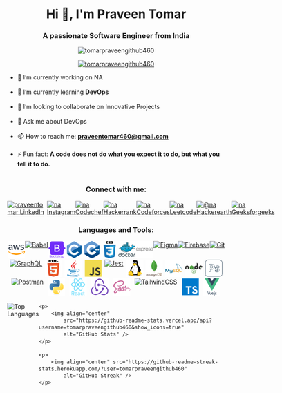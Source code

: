 <h1 align="center">Hi 👋, I'm Praveen Tomar</h1>
<h3 align="center">A passionate Software Engineer from India</h3>

<!-- <img align="right" alt="Coding" width="400" src="https://embed-ssl.wistia.com/deliveries/a056afbed3974a1c593a95005624d0f88ababe5d.jpg"/> -->

<div align="center">
    <img src="https://komarev.com/ghpvc/?username=tomarpraveengithub460&label=Profile%20views&color=0e75b6&style=flat"
        alt="tomarpraveengithub460" />
</div>

<p align="center">
    <a href="https://github.com/ryo-ma/github-profile-trophy">
        <img src="https://github-profile-trophy.vercel.app/?username=tomarpraveengithub460"
            alt="tomarpraveengithub460" />
    </a>
</p>

- 🔭 I’m currently working on NA
<br><br>
- 🌱 I’m currently learning **DevOps**
<br><br>
- 👯 I’m looking to collaborate on Innovative Projects
<br><br>
- 💬 Ask me about DevOps
<br><br>
- 📫 How to reach me: **praveentomar460@gmail.com**
<br><br>
- ⚡ Fun fact: **A code does not do what you expect it to do, but what you tell it to do.**
<br><br>

<h3 align="center">Connect with me:</h3>
<div align="left" style="display: flex; justify-content: space-evenly;">
    <a href="https://linkedin.com/in/praveentomar" target="_blank">
        <img align="center"
            src="https://raw.githubusercontent.com/rahuldkjain/github-profile-readme-generator/master/src/images/icons/Social/linked-in-alt.svg"
            alt="praveentomar LinkedIn" height="30" width="40" />
    </a>
    <a href="https://instagram.com/na" target="_blank">
        <img align="center"
            src="https://raw.githubusercontent.com/rahuldkjain/github-profile-readme-generator/master/src/images/icons/Social/instagram.svg"
            alt="na Instagram" height="30" width="40" />
    </a>
    <a href="https://www.codechef.com/users/na" target="_blank">
        <img align="center" src="https://cdn.jsdelivr.net/npm/simple-icons@3.1.0/icons/codechef.svg" alt="na Codechef"
            height="30" width="40" />
    </a>
    <a href="https://www.hackerrank.com/na" target="_blank">
        <img align="center"
            src="https://raw.githubusercontent.com/rahuldkjain/github-profile-readme-generator/master/src/images/icons/Social/hackerrank.svg"
            alt="na Hackerrank" height="30" width="40" />
    </a>
    <a href="https://codeforces.com/profile/na" target="_blank">
        <img align="center"
            src="https://raw.githubusercontent.com/rahuldkjain/github-profile-readme-generator/master/src/images/icons/Social/codeforces.svg"
            alt="na Codeforces" height="30" width="40" />
    </a>
    <a href="https://www.leetcode.com/na" target="_blank">
        <img align="center"
            src="https://raw.githubusercontent.com/rahuldkjain/github-profile-readme-generator/master/src/images/icons/Social/leet-code.svg"
            alt="na Leetcode" height="30" width="40" />
    </a>
    <a href="https://www.hackerearth.com/@na" target="_blank">
        <img align="center"
            src="https://raw.githubusercontent.com/rahuldkjain/github-profile-readme-generator/master/src/images/icons/Social/hackerearth.svg"
            alt="@na Hackerearth" height="30" width="40" />
    </a>
    <a href="https://auth.geeksforgeeks.org/user/na" target="_blank">
        <img align="center"
            src="https://raw.githubusercontent.com/rahuldkjain/github-profile-readme-generator/master/src/images/icons/Social/geeks-for-geeks.svg"
            alt="na Geeksforgeeks" height="30" width="40" />
    </a>
</div>

<h3 align="center">Languages and Tools:</h3>
<div style="display: flex; flex-wrap: wrap; justify-content: space-evenly;">
    <div>
        <a href="https://aws.amazon.com" target="_blank" rel="noreferrer">
            <img src="https://raw.githubusercontent.com/devicons/devicon/master/icons/amazonwebservices/amazonwebservices-original-wordmark.svg"
                alt="AWS" width="40" height="40" />
        </a>
    </div>
    <div>
        <a href="https://babeljs.io/" target="_blank" rel="noreferrer">
            <img src="https://www.vectorlogo.zone/logos/babeljs/babeljs-icon.svg" alt="Babel" width="40" height="40" />
        </a>
    </div>
    <div>
        <a href="https://getbootstrap.com" target="_blank" rel="noreferrer">
            <img src="https://raw.githubusercontent.com/devicons/devicon/master/icons/bootstrap/bootstrap-plain-wordmark.svg"
                alt="Bootstrap" width="40" height="40" />
        </a>
    </div>
    <div>
        <a href="https://www.cprogramming.com/" target="_blank" rel="noreferrer">
            <img src="https://raw.githubusercontent.com/devicons/devicon/master/icons/c/c-original.svg" alt="C"
                width="40" height="40" />
        </a>
    </div>
    <div>
        <a href="https://www.w3schools.com/cpp/" target="_blank" rel="noreferrer">
            <img src="https://raw.githubusercontent.com/devicons/devicon/master/icons/cplusplus/cplusplus-original.svg"
                alt="C++" width="40" height="40" />
        </a>
    </div>
    <div>
        <a href="https://www.w3schools.com/css/" target="_blank" rel="noreferrer">
            <img src="https://raw.githubusercontent.com/devicons/devicon/master/icons/css3/css3-original-wordmark.svg"
                alt="CSS3" width="40" height="40" />
        </a>
    </div>
    <div>
        <a href="https://www.docker.com/" target="_blank" rel="noreferrer">
            <img src="https://raw.githubusercontent.com/devicons/devicon/master/icons/docker/docker-original-wordmark.svg"
                alt="Docker" width="40" height="40" />
        </a>
    </div>
    <div>
        <a href="https://expressjs.com" target="_blank" rel="noreferrer">
            <img src="https://raw.githubusercontent.com/devicons/devicon/master/icons/express/express-original-wordmark.svg"
                alt="Express" width="40" height="40" />
        </a>
    </div>
    <div>
        <a href="https://www.figma.com/" target="_blank" rel="noreferrer">
            <img src="https://www.vectorlogo.zone/logos/figma/figma-icon.svg" alt="Figma" width="40" height="40" />
        </a>
    </div>
    <div>
        <a href="https://firebase.google.com/" target="_blank" rel="noreferrer">
            <img src="https://www.vectorlogo.zone/logos/firebase/firebase-icon.svg" alt="Firebase" width="40"
                height="40" />
        </a>
    </div>
    <div>
        <a href="https://git-scm.com/" target="_blank" rel="noreferrer">
            <img src="https://www.vectorlogo.zone/logos/git-scm/git-scm-icon.svg" alt="Git" width="40" height="40" />
        </a>
    </div>
    <div>
        <a href="https://graphql.org" target="_blank" rel="noreferrer">
            <img src="https://www.vectorlogo.zone/logos/graphql/graphql-icon.svg" alt="GraphQL" width="40"
                height="40" />
        </a>
    </div>
    <div>
        <a href="https://www.w3.org/html/" target="_blank" rel="noreferrer">
            <img src="https://raw.githubusercontent.com/devicons/devicon/master/icons/html5/html5-original-wordmark.svg"
                alt="HTML5" width="40" height="40" />
        </a>
    </div>
    <div>
        <a href="https://www.java.com" target="_blank" rel="noreferrer">
            <img src="https://raw.githubusercontent.com/devicons/devicon/master/icons/java/java-original.svg" alt="Java"
                width="40" height="40" />
        </a>
    </div>
    <div>
        <a href="https://developer.mozilla.org/en-US/docs/Web/JavaScript" target="_blank" rel="noreferrer">
            <img src="https://raw.githubusercontent.com/devicons/devicon/master/icons/javascript/javascript-original.svg"
                alt="JavaScript" width="40" height="40" />
        </a>
    </div>
    <div>
        <a href="https://jestjs.io" target="_blank" rel="noreferrer">
            <img src="https://www.vectorlogo.zone/logos/jestjsio/jestjsio-icon.svg" alt="Jest" width="40" height="40" />
        </a>
    </div>
    <div>
        <a href="https://www.linux.org/" target="_blank" rel="noreferrer">
            <img src="https://raw.githubusercontent.com/devicons/devicon/master/icons/linux/linux-original.svg"
                alt="Linux" width="40" height="40" />
        </a>
    </div>
    <div>
        <a href="https://www.mongodb.com/" target="_blank" rel="noreferrer">
            <img src="https://raw.githubusercontent.com/devicons/devicon/master/icons/mongodb/mongodb-original-wordmark.svg"
                alt="MongoDB" width="40" height="40" />
        </a>
    </div>
    <div>
        <a href="https://www.mysql.com/" target="_blank" rel="noreferrer">
            <img src="https://raw.githubusercontent.com/devicons/devicon/master/icons/mysql/mysql-original-wordmark.svg"
                alt="MySQL" width="40" height="40" />
        </a>
    </div>
    <div>
        <a href="https://nodejs.org" target="_blank" rel="noreferrer">
            <img src="https://raw.githubusercontent.com/devicons/devicon/master/icons/nodejs/nodejs-original-wordmark.svg"
                alt="Node.js" width="40" height="40" />
        </a>
    </div>
    <div>
        <a href="https://www.photoshop.com/en" target="_blank" rel="noreferrer">
            <img src="https://raw.githubusercontent.com/devicons/devicon/master/icons/photoshop/photoshop-line.svg"
                alt="Photoshop" width="40" height="40" />
        </a>
    </div>
    <div>
        <a href="https://postman.com" target="_blank" rel="noreferrer">
            <img src="https://www.vectorlogo.zone/logos/getpostman/getpostman-icon.svg" alt="Postman" width="40"
                height="40" />
        </a>
    </div>
    <div>
        <a href="https://www.python.org" target="_blank" rel="noreferrer">
            <img src="https://raw.githubusercontent.com/devicons/devicon/master/icons/python/python-original.svg"
                alt="Python" width="40" height="40" />
        </a>
    </div>
    <div>
        <a href="https://reactjs.org/" target="_blank" rel="noreferrer">
            <img src="https://raw.githubusercontent.com/devicons/devicon/master/icons/react/react-original-wordmark.svg"
                alt="React" width="40" height="40" />
        </a>
    </div>
    <div>
        <a href="https://redux.js.org" target="_blank" rel="noreferrer">
            <img src="https://raw.githubusercontent.com/devicons/devicon/master/icons/redux/redux-original.svg"
                alt="Redux" width="40" height="40" />
        </a>
    </div>
    <div>
        <a href="https://sass-lang.com" target="_blank" rel="noreferrer">
            <img src="https://raw.githubusercontent.com/devicons/devicon/master/icons/sass/sass-original.svg" alt="Sass"
                width="40" height="40" />
        </a>
    </div>
    <div>
        <a href="https://tailwindcss.com/" target="_blank" rel="noreferrer">
            <img src="https://www.vectorlogo.zone/logos/tailwindcss/tailwindcss-icon.svg" alt="TailwindCSS" width="40"
                height="40" />
        </a>
    </div>
    <div>
        <a href="https://www.typescriptlang.org/" target="_blank" rel="noreferrer">
            <img src="https://raw.githubusercontent.com/devicons/devicon/master/icons/typescript/typescript-original.svg"
                alt="TypeScript" width="40" height="40" />
        </a>
    </div>
    <div>
        <a href="https://vuejs.org/" target="_blank" rel="noreferrer">
            <img src="https://raw.githubusercontent.com/devicons/devicon/master/icons/vuejs/vuejs-original-wordmark.svg"
                alt="Vue.js" width="40" height="40" />
        </a>
    </div>
</div>

<div style="display: flex; justify-content: space-evenly;">
    <p>
        <img align="left"
            src="https://github-readme-stats.vercel.app/api/top-langs/?username=tomarpraveengithub460&layout=compact"
            alt="Top Languages" />
    </p>

    <p>
        <img align="center"
            src="https://github-readme-stats.vercel.app/api?username=tomarpraveengithub460&show_icons=true"
            alt="GitHub Stats" />
    </p>

    <p>
        <img align="center" src="https://github-readme-streak-stats.herokuapp.com/?user=tomarpraveengithub460"
            alt="GitHub Streak" />
    </p>
</div>
